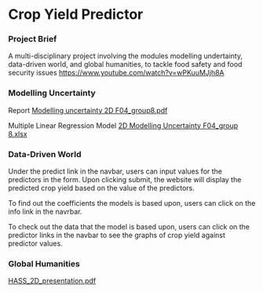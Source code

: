 # Crop Yield Predictor
### Project Brief
A multi-disciplinary project involving the modules modelling undertainty, data-driven world, and global humanities, to tackle food safety and food security issues
https://www.youtube.com/watch?v=wPKuuMJjh8A

### Modelling Uncertainty
Report
[Modelling uncertainty 2D F04_group8.pdf](https://github.com/yuliangod/DDW-2D-Term-3-master/files/10950144/Modelling.uncertainty.2D.F04_group8.pdf)

Multiple Linear Regression Model
[2D Modelling Uncertainty F04_group 8.xlsx](https://github.com/yuliangod/DDW-2D-Term-3-master/files/10950141/2D.Modelling.Uncertainty.F04_group.8.xlsx)

### Data-Driven World
Under the predict link in the navbar, users can input values for the predictors in the form. Upon clicking submit, the website will display the predicted crop yield based on the value of the predictors.

To find out the coefficients the models is based upon, users can click on the info link in the navrbar.

To check out the data that the model is based upon, users can click on the predictor links in the navbar to see the graphs of crop yield against predictor values.

### Global Humanities
[HASS_2D_presentation.pdf](https://github.com/yuliangod/DDW-2D-Term-3-master/files/10950142/HASS_2D_presentation.pdf)
